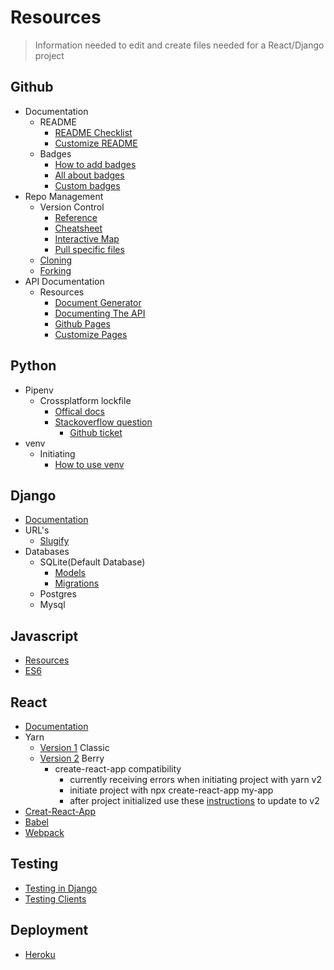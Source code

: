 Resources
==================
> Information needed to edit and create files needed for a React/Django project

Github
---
- Documentation
  - README
    - [README Checklist](https://github.com/noffle/art-of-readme)
    - [Customize README](https://sourceforge.net/p/thinwhiteline/wiki/markdown_syntax/)
  - Badges
    - [How to add badges](https://www.codeblocq.com/2016/04/Add-a-build-passing-badge-to-your-github-repository/)
    - [All about badges](https://medium.com/better-programming/add-badges-to-a-github-repository-716d2988dc6a)
    - [Custom badges](https://shields.io/)
- Repo Management
  - Version Control
    - [Reference](https://git-scm.com/docs)
    - [Cheatsheet](https://training.github.com/)
    - [Interactive Map](https://ndpsoftware.com/git-cheatsheet.html#loc=;)
    - [Pull specific files](https://stackoverflow.com/questions/28703140/pull-request-ignore-some-file-changes)
  - [Cloning](https://git-scm.com/docs/git-clone)
  - [Forking](https://docs.github.com/en/github/getting-started-with-github/fork-a-repo)
- API Documentation
  - Resources
    - [Document Generator](https://docsify.js.org/#/)
    - [Documenting The API](https://idratherbewriting.com/learnapidoc/)
    - [Github Pages](https://docs.github.com/en/github/working-with-github-pages)
    - [Customize Pages](https://jekyllrb.com/)
    
Python
---
 - Pipenv
   - Crossplatform lockfile
     - [Offical docs](https://pipenv.pypa.io/en/latest/advanced/)    
     - [Stackoverflow question](https://stackoverflow.com/questions/57315096/pipenv-dependencies-of-platform-specific-packages-are-installed-unconditionally)
       - [Github ticket](https://github.com/pypa/pipenv/issues/1575)
 - venv
   - Initiating
       - [How to use venv](https://sourabhbajaj.com/mac-setup/Python/virtualenv.html)
       
Django
---
- [Documentation](https://docs.djangoproject.com/en/3.1/)
- URL's
  - [Slugify](https://docs.djangoproject.com/en/3.1/ref/utils/#module-django.utils.text)
- Databases
  - SQLite(Default Database)
    - [Models](https://docs.djangoproject.com/en/3.1/topics/db/models/)
    - [Migrations](https://docs.djangoproject.com/en/3.1/topics/migrations/)
  - Postgres
  - Mysql
    
Javascript
---
- [Resources](https://developer.mozilla.org/en-US/docs/Web/JavaScript)
- [ES6](http://es6-features.org/#Constants)

React
---
- [Documentation](https://reactjs.org/)
- Yarn
  - [Version 1](https://classic.yarnpkg.com/en/docs/usage) Classic
  - [Version 2](https://yarnpkg.com/) Berry
    - create-react-app compatibility
      - currently receiving errors when initiating project with yarn v2
      - initiate project with npx create-react-app my-app
      - after project initialized use these [instructions](https://yarnpkg.com/getting-started/migration) to update to v2
- [Creat-React-App](https://create-react-app.dev/docs/getting-started/)   
- [Babel](https://babeljs.io/docs/en/)
- [Webpack](https://webpack.js.org/concepts/)

Testing
---
- [Testing in Django](https://realpython.com/testing-in-django-part-1-best-practices-and-examples/)
- [Testing Clients](https://djangopackages.org/grids/g/testing/)

Deployment
---
- [Heroku](https://devcenter.heroku.com/articles/getting-started-with-python)

